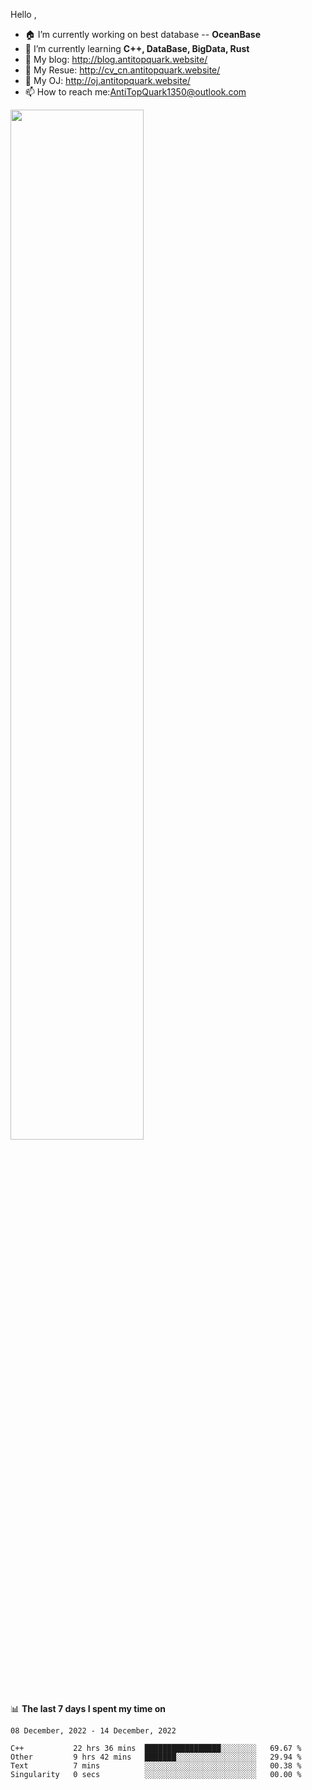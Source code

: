 
Hello , 

- 🏠 I’m currently working on best database -- **OceanBase**
- 🌱 I’m currently learning **C++, DataBase, BigData, Rust**
- 🔭 My blog:   http://blog.antitopquark.website/ 
- 👦 My Resue:  http://cv_cn.antitopquark.website/
- 🚉 My OJ:     http://oj.antitopquark.website/
- 📫 How to reach me:AntiTopQuark1350@outlook.com


<img width="65%" src="https://github-readme-stats.vercel.app/api?username=AntiTopQuark&show_icons=true&count_private=true&hide=prs&theme=default_repocard">


📊 **The last 7 days I spent my time on** 

<!--START_SECTION:waka-->
```text
08 December, 2022 - 14 December, 2022

C++           22 hrs 36 mins  █████████████████░░░░░░░░   69.67 % 
Other         9 hrs 42 mins   ███████░░░░░░░░░░░░░░░░░░   29.94 % 
Text          7 mins          ░░░░░░░░░░░░░░░░░░░░░░░░░   00.38 % 
Singularity   0 secs          ░░░░░░░░░░░░░░░░░░░░░░░░░   00.00 %
```
<!--END_SECTION:waka-->


